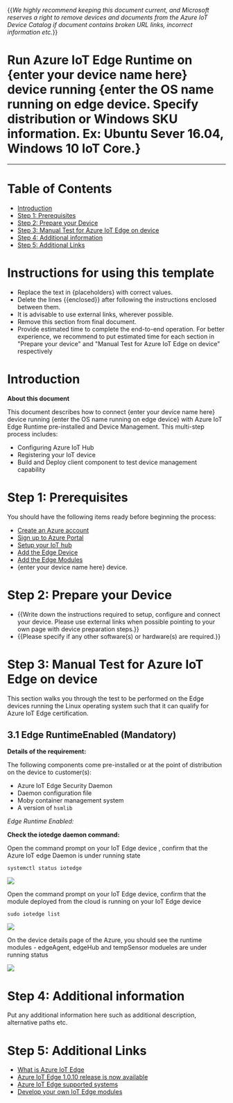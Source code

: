 {{*We highly recommend keeping this document current, and Microsoft reserves a right to remove devices and documents from the Azure IoT Device Catalog if document contains broken URL links, incorrect information etc.*}}

Run Azure IoT Edge Runtime on {enter your device name here} device running {enter the OS name running on edge device. Specify distribution or Windows SKU information. Ex: Ubuntu Sever 16.04, Windows 10 IoT Core.}
===
---

# Table of Contents

-   [Introduction](#Introduction)
-   [Step 1: Prerequisites](#Prerequisites)
-   [Step 2: Prepare your Device](#PrepareDevice)
-   [Step 3: Manual Test for Azure IoT Edge on device](#Manual)
-   [Step 4: Additional information](#Additionalinformation)
-   [Step 5: Additional Links](#AdditionalLinks)

# Instructions for using this template

-   Replace the text in {placeholders} with correct values.
-   Delete the lines {{enclosed}} after following the instructions enclosed between them.
-   It is advisable to use external links, wherever possible.
-   Remove this section from final document.
-   Provide estimated time to complete the end-to-end operation. For better experience, we recommend to put estimated time for each section in "Prepare your device" and "Manual Test for Azure IoT Edge on device" respectively

<a name="Introduction"></a>
# Introduction

**About this document**

This document describes how to connect {enter your device name here} device running {enter the OS name running on edge device} with Azure IoT Edge Runtime pre-installed and Device Management. This multi-step process includes:

-   Configuring Azure IoT Hub
-   Registering your IoT device
-   Build and Deploy client component to test device management capability 

<a name="Prerequisites"></a>
# Step 1: Prerequisites

You should have the following items ready before beginning the process:

-   [Create an Azure account](https://azure.microsoft.com/en-us/free/)
-   [Sign up to Azure Portal](https://portal.azure.com/#home)
-   [Setup your IoT hub](https://github.com/Azure/azure-iot-device-ecosystem/blob/master/setup_iothub.md)
-   [Add the Edge Device](https://docs.microsoft.com/en-us/azure/iot-edge/quickstart-linux)
-   [Add the Edge Modules](https://docs.microsoft.com/en-us/azure/iot-edge/quickstart-linux?view=iotedge-2018-06#deploy-a-module)
-   {enter your device name here} device.

<a name="PrepareDevice"></a>
# Step 2: Prepare your Device

-   {{Write down the instructions required to setup, configure and connect your device. Please use external links when possible pointing to your own page with device preparation steps.}}
-   {{Please specify if any other software(s) or hardware(s) are required.}}

<a name="Manual"></a>
# Step 3: Manual Test for Azure IoT Edge on device

This section walks you through the test to be performed on the Edge devices running the Linux operating system such that it can qualify for Azure IoT Edge certification.

<a name="Step-3-1-IoTEdgeRunTime"></a>
## 3.1 Edge RuntimeEnabled (Mandatory)

**Details of the requirement:**

The following components come pre-installed or at the point of distribution on the device to customer(s):

-   Azure IoT Edge Security Daemon
-   Daemon configuration file
-   Moby container management system
-   A version of `hsmlib` 

*Edge Runtime Enabled:*

**Check the iotedge daemon command:** 

Open the command prompt on your IoT Edge device , confirm that the Azure IoT edge Daemon is under running state

    systemctl status iotedge

 ![](./images/Capture.png)

Open the command prompt on your IoT Edge device, confirm that the module deployed from the cloud is running on your IoT Edge device

    sudo iotedge list

 ![](./images/iotedgedaemon.png) 

On the device details page of the Azure, you should see the runtime modules - edgeAgent, edgeHub and tempSensor modueles are under running status

 ![](./images/tempSensor.png)

<a name="Additionalinformation"></a>
# Step 4: Additional information
Put any additional information here such as additional description, alternative paths etc.

<a name="AdditionalLinks"></a>
# Step 5: Additional Links

-   [What is Azure IoT Edge](https://docs.microsoft.com/en-us/azure/iot-edge/about-iot-edge?view=iotedge-2018-06)
-   [Azure IoT Edge 1.0.10 release is now available](https://azure.microsoft.com/en-us/updates/iot-edge1-0-10/)
-   [Azure IoT Edge supported systems](https://docs.microsoft.com/en-us/azure/iot-edge/support?view=iotedge-2018-06)
-   [Develop your own IoT Edge modules](https://docs.microsoft.com/en-us/azure/iot-edge/module-development?view=iotedge-2018-06)

